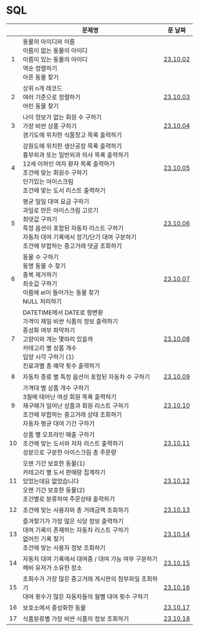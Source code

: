 # SQL

|     | 문제명                                                                                                                                                                                                             |         푼 날짜          |
| :-: | ------------------------------------------------------------------------------------------------------------------------------------------------------------------------------------------------------------------ | :----------------------: |
|  1  | 동물의 아이디와 이름<br>이름이 없는 동물의 아이디<br>이름이 있는 동물의 아이디<br>역순 정렬하기<br>아픈 동물 찾기                                                                                                  | [23.10.02](./231002.sql) |
|  2  | 상위 n개 레코드<br>여러 기준으로 정렬하기<br>어린 동물 찾기                                                                                                                                                        | [23.10.03](./231003.sql) |
|  3  | 나이 정보가 없는 회원 수 구하기<br>가장 비싼 상품 구하기<br>경기도에 위치한 식품창고 목록 출력하기                                                                                                                 | [23.10.04](./231004.sql) |
|  4  | 강원도에 위치한 생산공장 목록 출력하기<br>흉부외과 또는 일반외과 의사 목록 출력하기<br>12세 이하인 여자 환자 목록 출력하기<br>조건에 맞는 회원수 구하기<br>인기있는 아이스크림<br>조건에 맞는 도서 리스트 출력하기 | [23.10.05](./231005.sql) |
|  5  | 평균 일일 대여 요금 구하기<br>과일로 만든 아이스크림 고르기<br>최댓값 구하기<br>특정 옵션이 포함된 자동차 리스트 구하기<br>자동차 대여 기록에서 장기/단기 대여 구분하기<br>조건에 부합하는 중고거래 댓글 조회하기  | [23.10.06](./231006.sql) |
|  6  | 동물 수 구하기<br>동명 동물 수 찾기<br>중복 제거하기<br>최솟값 구하기<br>이름에 el이 들어가는 동물 찾기<br>NULL 처리하기                                                                                           | [23.10.07](./231007.sql) |
|  7  | DATETIME에서 DATE로 형변환<br>가격이 제일 비싼 식품의 정보 출력하기<br>중성화 여부 파악하기<br>고양이와 개는 몇마리 있을까<br>카테고리 별 상품 개수<br>입양 시각 구하기 (1)<br>진료과별 총 예약 횟수 출력하기      | [23.10.08](./231008.sql) |
|  8  | 자동차 종류 별 특정 옵션이 포함된 자동차 수 구하기                                                                                                                                                                 | [23.10.09](./231009.sql) |
|  9  | 가격대 별 상품 개수 구하기<br>3월에 태어난 여성 회원 목록 출력하기<br>재구매가 일어난 상품과 회원 리스트 구하기<br>조건에 부합하는 중고거래 상태 조회하기<br>자동차 평균 대여 기간 구하기                          | [23.10.10](./231010.sql) |
| 10  | 상품 별 오프라인 매출 구하기<br>조건에 맞는 도서와 저자 리스트 출력하기<br>성분으로 구분한 아이스크림 총 주문량                                                                                                    | [23.10.11](./231011.sql) |
| 11  | 오랜 기간 보호한 동물(1)<br>카테고리 별 도서 판매량 집계하기<br>있었는데요 없었습니다<br>오랜 기간 보호한 동물(2)<br>조건별로 분류하여 주문상태 출력하기                                                           | [23.10.12](./231012.sql) |
| 12  | 조건에 맞는 사용자와 총 거래금액 조회하기                                                                                                                                                                          | [23.10.13](./231013.sql) |
| 13  | 즐겨찾기가 가장 많은 식당 정보 출력하기<br>대여 기록이 존재하는 자동차 리스트 구하기<br>없어진 기록 찾기<br>조건에 맞는 사용자 정보 조회하기                                                                       | [23.10.14](./231014.sql) |
| 14  | 자동차 대여 기록에서 대여중 / 대여 가능 여부 구분하기<br>헤비 유저가 소유한 장소                                                                                                                                   | [23.10.15](./231015.sql) |
| 15  | 조회수가 가장 많은 중고거래 게시판의 첨부파일 조회하기<br>대여 횟수가 많은 자동차들의 월별 대여 횟수 구하기                                                                                                        | [23.10.16](./231016.sql) |
| 16  | 보호소에서 중성화한 동물                                                                                                                                                                                           | [23.10.17](./231017.sql) |
| 17  | 식품분류별 가장 비싼 식품의 정보 조회하기                                                                                                                                                                          | [23.10.18](./231018.sql) |
